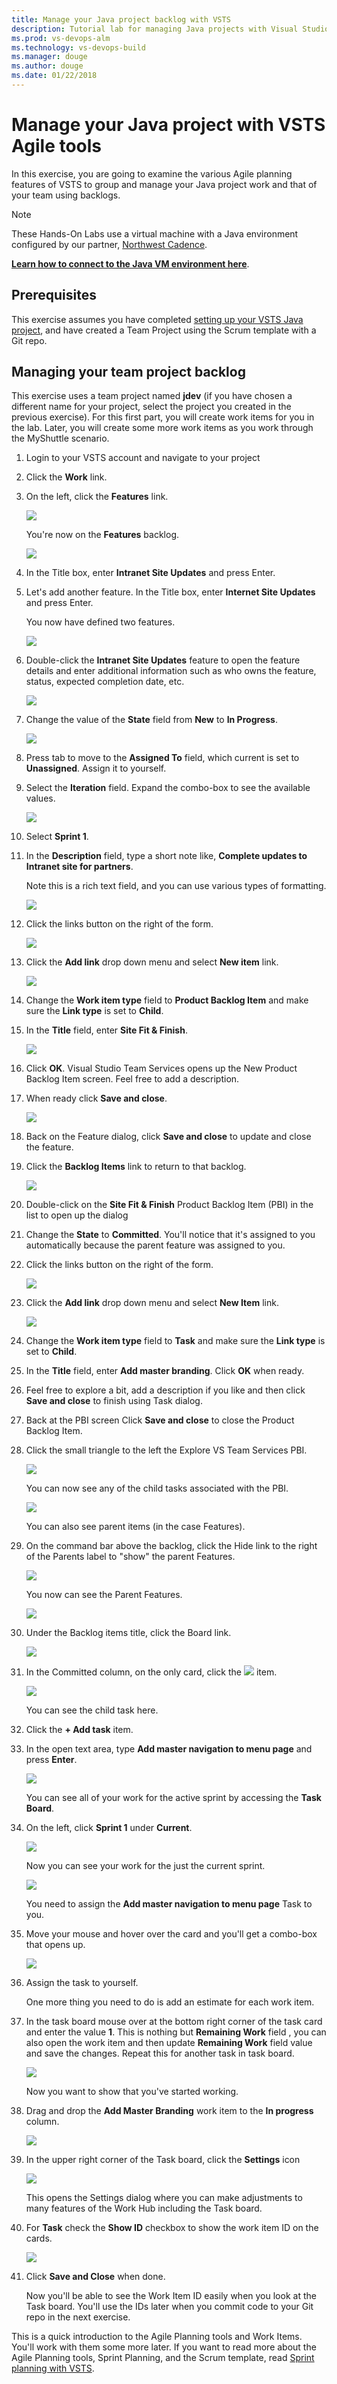```yaml
---
title: Manage your Java project backlog with VSTS 
description: Tutorial lab for managing Java projects with Visual Studio Team Services (VSTS) Agile tools
ms.prod: vs-devops-alm
ms.technology: vs-devops-build 
ms.manager: douge
ms.author: douge
ms.date: 01/22/2018
---
```

[//]: # (monikerRange: '>= tfs-2017')

# Manage your Java project with VSTS Agile tools

In this exercise, you are going to examine the various Agile planning features of VSTS to group and manage your Java project work and that of your team using backlogs. 

> [!NOTE]
> These Hands-On Labs use a virtual machine with a Java environment configured by our partner, [Northwest Cadence](https://www.nwcadence.com/).
>
> **[Learn how to connect to the Java VM environment here](https://github.com/nwcadence/java-dev-vsts)**.

## Prerequisites

This exercise assumes you have completed [setting up your VSTS Java project](../settingvstsproject/index.md), and have created a Team Project using the Scrum template with a Git repo.

## Managing your team project backlog

This exercise uses a team project named **jdev** (if you have chosen a
different name for your project, select the project you created in the
previous exercise). For this first part, you will create work items for
you in the lab. Later, you will create some more work items as you work
through the MyShuttle scenario.

1. Login to your VSTS account and navigate to your project

1. Click the **Work** link.

1. On the left, click the **Features** link.

    ![](../_img/agile/image2.png)

    You're now on the **Features** backlog.

    ![](../_img/agile/image3.png)

1. In the Title box, enter **Intranet Site Updates** and press Enter.

1. Let's add another feature. In the Title box, enter **Internet Site
    Updates** and press Enter.

    You now have defined two features.

    ![](../_img/agile/image4.png)

1. Double-click the **Intranet Site Updates** feature to open the
    feature details and enter additional information such as who owns
    the feature, status, expected completion date, etc.

    ![](../_img/agile/image5.png)

1. Change the value of the **State** field from **New** to **In
    Progress**.

    ![](../_img/agile/image6.png)

1. Press tab to move to the **Assigned To** field, which current is set
    to **Unassigned**. Assign it to yourself.

1. Select the **Iteration** field. Expand the combo-box to see the
    available values.

    ![](../_img/agile/image7.png)

1. Select **Sprint 1**.

1. In the **Description** field, type a short note like, **Complete
    updates to Intranet site for partners**.

    Note this is a rich text field, and you can use various types of
    formatting.

    ![](../_img/agile/image8.png)

1. Click the links button on the right of the form.

    ![](../_img/agile/image9.png)

1. Click the **Add link** drop down menu and select **New item** link.

    ![](../_img/agile/image10.png)

1. Change the **Work item type** field to **Product Backlog Item** and
    make sure the **Link type** is set to **Child**.

1. In the **Title** field, enter **Site Fit & Finish**.

    ![](../_img/agile/image11.png)

1. Click **OK**. Visual Studio Team Services opens up the New Product
    Backlog Item screen. Feel free to add a description.

1. When ready click **Save and close**.

    ![](../_img/agile/image12.png)

1. Back on the Feature dialog, click **Save and close** to update and
    close the feature.

1. Click the **Backlog Items** link to return to that backlog.

    ![](../_img/agile/image13.png)

1. Double-click on the **Site Fit & Finish** Product Backlog Item (PBI)
    in the list to open up the dialog

1. Change the **State** to **Committed**. You'll notice that it's
    assigned to you automatically because the parent feature was
    assigned to you.

1. Click the links button on the right of the form.

    ![](../_img/agile/image9a.png)

1. Click the **Add link** drop down menu and select **New Item** link.

    ![](../_img/agile/image10.png)

1. Change the **Work item type** field to **Task** and make sure the
    **Link type** is set to **Child**.

1. In the **Title** field, enter **Add master branding**. Click **OK**
    when ready.

1. Feel free to explore a bit, add a description if you like and then
    click **Save and close** to finish using Task dialog.

1. Back at the PBI screen Click **Save and close** to close the Product
    Backlog Item.

1. Click the small triangle to the left the Explore VS Team
    Services PBI.

    ![](../_img/agile/image14.png)

    You can now see any of the child tasks associated with the PBI.

    ![](../_img/agile/image15.png)

    You can also see parent items (in the case Features).

1. On the command bar above the backlog, click the Hide link to the
    right of the Parents label to "show" the parent Features.

    ![](../_img/agile/image16.png)

    You now can see the Parent Features.

    ![](../_img/agile/image17.png)

1. Under the Backlog items title, click the Board link.

     ![](../_img/agile/image18.png)

1. In the Committed column, on the only card, click the
    ![](../_img/agile/image19.png) item.

    ![](../_img/agile/image20.png)

    You can see the child task here.

1. Click the **+ Add task** item.

1. In the open text area, type **Add master navigation to menu page**
    and press **Enter**.

    ![](../_img/agile/image21.png)

    You can see all of your work for the active sprint by accessing the
**Task Board**.

1. On the left, click **Sprint 1** under **Current**.

    ![](../_img/agile/image22.png)

    Now you can see your work for the just the current sprint.

    ![](../_img/agile/image23.png)

    You need to assign the **Add master navigation to menu page** Task to you.

1. Move your mouse and hover over the card and you'll get a combo-box
    that opens up.

    ![](../_img/agile/image24.png)

1. Assign the task to yourself.

    One more thing you need to do is add an estimate for each work item.

1. In the task board mouse over at the bottom right corner of the task card and enter the value **1**. This is nothing but **Remaining Work** field , you can also open the work item and then update **Remaining Work** field value and save the changes. Repeat this for another task in task board.

    ![](../_img/agile/image25.png)

    Now you want to show that you've started working.

1. Drag and drop the **Add Master Branding** work item to the **In
    progress** column.

    ![](../_img/agile/image26.png)

1. In the upper right corner of the Task board, click the **Settings**
    icon

    ![](../_img/agile/image27.png)

    This opens the Settings dialog where you can make adjustments to many
    features of the Work Hub including the Task board.

1. For **Task** check the **Show ID** checkbox to show the work item ID
    on the cards.

    ![](../_img/agile/image28.png)

1. Click **Save and Close** when done.

    Now you'll be able to see the Work Item ID easily when you look at
    the Task board. You'll use the IDs later when you commit code to
    your Git repo in the next exercise.

This is a quick introduction to the Agile Planning tools and Work Items. You'll work with them
some more later. If you want to read more about the Agile Planning tools, Sprint Planning, and the Scrum
template, read [Sprint planning with VSTS](https://docs.microsoft.com/en-us/vsts/work/scrum/sprint-planning).
